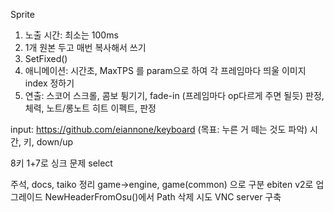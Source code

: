 Sprite
1. 노출 시간: 최소는 100ms
2. 1개 원본 두고 매번 복사해서 쓰기
3. SetFixed()
4. 애니메이션: 시간초, MaxTPS 를 param으로 하여 각 프레임마다 띄울 이미지 index 정하기 
5. 연출: 스코어 스크롤, 콤보 튕기기, fade-in (프레임마다 op다르게 주면 될듯)
판정, 체력, 노트/롱노트 히트 이펙트, 판정

input: https://github.com/eiannone/keyboard (목표: 누른 거 떼는 것도 파악)
시간, 키, down/up

8키 1+7로
싱크 문제
select

주석, docs, taiko 정리
game->engine, game(common) 으로 구분
ebiten v2로 업그레이드
NewHeaderFromOsu()에서 Path 삭제 시도
VNC server 구축